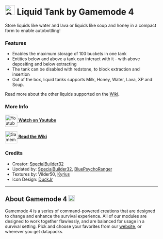 # <img src="https://raw.githubusercontent.com/Gamemode4Dev/GM4_Datapacks/master/base/images/gm4_logo.png" alt="GM4 Logo" width="32" /> Liquid Tank by Gamemode 4<!--$pmc:delete-->

Store liquids like water and lava or liquids like soup and honey in a compact form to enable autobottling!<!--$pmc:headerSize-->

### Features
- Enables the maximum storage of 100 buckets in one tank
- Entities below and above a tank can interact with it - with above depositing and below extracting
- The tank can be disabled with redstone, to block extraction and insertion
- Out of the box, liquid tanks supports Milk, Honey, Water, Lava, XP and Soup.

Read more about the other liquids supported on the [Wiki](https://wiki.gm4.co/Liquid_Tanks/Standard_Liquids).

### More Info
[<img src="https://raw.githubusercontent.com/Gamemode4Dev/GM4_Datapacks/master/base/images/youtube_logo.png" alt="Youtube Logo" width="40" align="center"/> **Watch on Youtube**](https://www.youtube.com/watch?v=qa9lcbii1BE)

[<img src="https://raw.githubusercontent.com/Gamemode4Dev/GM4_Datapacks/master/base/images/gm4_wiki_logo.png" alt="Gamemode 4 Wiki Logo" width="40" align="center"/> **Read the Wiki**](https://wiki.gm4.co/wiki/Liquid_Tanks)

### Credits
- Creator: [SpecialBuilder32](https://twitter.com/SpecialBuilder)
- Updated by: [SpecialBuilder32](https://twitter.com/SpecialBuilder), [BluePsychoRanger](https://twitter.com/BluPsychoRanger)
- Textures by: Vilder50, [Kyrius](http://discordapp.com/users/287287322360414218)
- Icon Design: [DuckJr](https://twitter.com/DuckJr94)

---
## About Gamemode 4 <img src="https://raw.githubusercontent.com/Gamemode4Dev/GM4_Datapacks/master/base/images/gm4_logo.png" alt="Gamemode 4 Logo" width="20"/>
Gamemode 4 is a series of command-powered creations that are designed to change and enhance the survival experience. All of our modules are designed to work together flawlessly, and are balanced for usage in a survival setting. Pick and choose your favorites from our [website](https://gm4.co), or wherever you get datapacks.